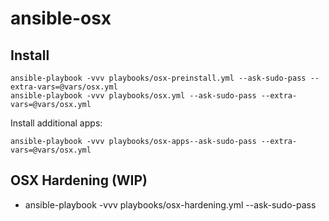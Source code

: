 # ansible-osx

## Install
```
ansible-playbook -vvv playbooks/osx-preinstall.yml --ask-sudo-pass --extra-vars=@vars/osx.yml
ansible-playbook -vvv playbooks/osx.yml --ask-sudo-pass --extra-vars=@vars/osx.yml
```

Install additional apps:
```
ansible-playbook -vvv playbooks/osx-apps--ask-sudo-pass --extra-vars=@vars/osx.yml
```

## OSX Hardening (WIP)
* ansible-playbook -vvv playbooks/osx-hardening.yml --ask-sudo-pass

